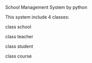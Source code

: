 School Management System by python

This system include 4 classes:

class school

class teacher

class student

class course
